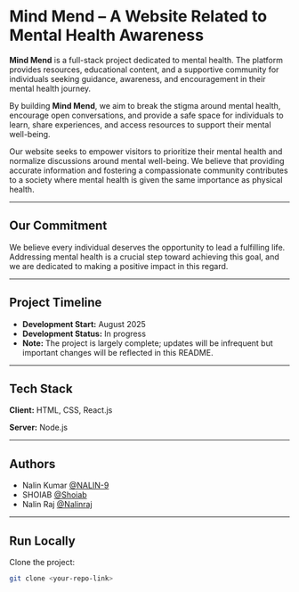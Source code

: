 # Mind Mend – A Website Related to Mental Health Awareness

**Mind Mend** is a full-stack project dedicated to mental health. The platform provides resources, educational content, and a supportive community for individuals seeking guidance, awareness, and encouragement in their mental health journey.  

By building **Mind Mend**, we aim to break the stigma around mental health, encourage open conversations, and provide a safe space for individuals to learn, share experiences, and access resources to support their mental well-being.  

Our website seeks to empower visitors to prioritize their mental health and normalize discussions around mental well-being. We believe that providing accurate information and fostering a compassionate community contributes to a society where mental health is given the same importance as physical health.  

---

## Our Commitment

We believe every individual deserves the opportunity to lead a fulfilling life. Addressing mental health is a crucial step toward achieving this goal, and we are dedicated to making a positive impact in this regard.  

---

## Project Timeline

- **Development Start:** August 2025  
- **Development Status:** In progress  
- **Note:** The project is largely complete; updates will be infrequent but important changes will be reflected in this README.  

---

## Tech Stack

**Client:** HTML, CSS, React.js  

**Server:** Node.js  

---

## Authors

- Nalin Kumar [@NALIN-9](https://github.com/NALIN-9)  
- SHOIAB [@Shoiab](https://github.com/Shoiab)  
- Nalin Raj [@Nalinraj](https://github.com/Nalinraj)  

---

## Run Locally

Clone the project:

```bash
git clone <your-repo-link>
